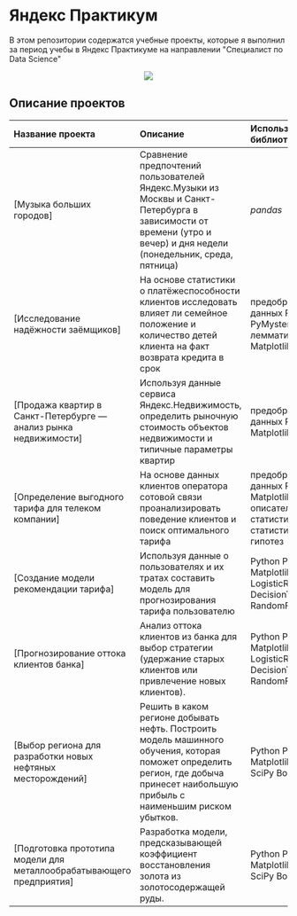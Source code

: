 # Яндекс Практикум

В этом репозитории содержатся учебные проекты, которые я выполнил за период учебы в Яндекс Практикуме на направлении "Специалист по Data Science"

<p style=" text-align: center"> <img src="https://info-profi.net/wp-content/uploads/2020/09/%D0%AF%D0%9F-%D1%81%D1%82%D0%B0%D1%80%D1%82-735x400.jpg"> </p>

## Описание проектов 


| Название проекта | Описание | Используемые библиотеки и навыки | 
| :---------------------- | :---------------------- | :---------------------- |
| [Музыка больших городов] | Сравнение предпочтений пользователей Яндекс.Музыки из Москвы и Санкт-Петербурга в зависимости от времени (утро и вечер) и дня недели (понедельник, среда, пятница)| *pandas* |
| [Исследование надёжности заёмщиков] | На основе статистики о платёжеспособности клиентов исследовать влияет ли семейное положение и количество детей клиента на факт возврата кредита в срок| предобработка данных Python Pandas PyMystem3 лемматизация Matplotlib|
| [Продажа квартир в Санкт-Петербурге — анализ рынка недвижимости] | Используя данные сервиса Яндекс.Недвижимость, определить рыночную стоимость объектов недвижимости и типичные параметры квартир| предобработка данных Python Pandas Matplotlib EDA|
| [Определение выгодного тарифа для телеком компании] | На основе данных клиентов оператора сотовой связи проанализировать поведение клиентов и поиск оптимального тарифа| предобработка данных Python Pandas Matplotlib EDA SciPy описательная статистика проверка статистических гипотез|
| [Создание модели рекомендации тарифа] | Используя данные о пользователях и их тратах составить модель для прогнозирования тарифа пользователю| Python Pandas Matplotlib Sklearn LogisticRegression DecisionTreeClassifier RandomForestClassifier|
| [Прогнозирование оттока клиентов банка] | Анализ оттока клиентов из банка для выбор стратегии (удержание старых клиентов или привлечение новых клиентов).| Python Pandas Matplotlib Sklearn LogisticRegression DecisionTreeClassifier RandomForestClassifier|
| [Выбор региона для разработки новых нефтяных месторождений] | Решить в каком регионе добывать нефть. Построить модель машинного обучения, которая поможет определить регион, где добыча принесет наибольшую прибыль с наименьшим риском убытков.| Python Pandas Matplotlib Sklearn SciPy Bootstrap|
| [Подготовка прототипа модели для металлообрабатывающего предприятия] | Разработка модели, предсказывающей коэффициент восстановления золота из золотосодержащей руды.| Python Pandas Matplotlib Sklearn SciPy Bootstrap|
